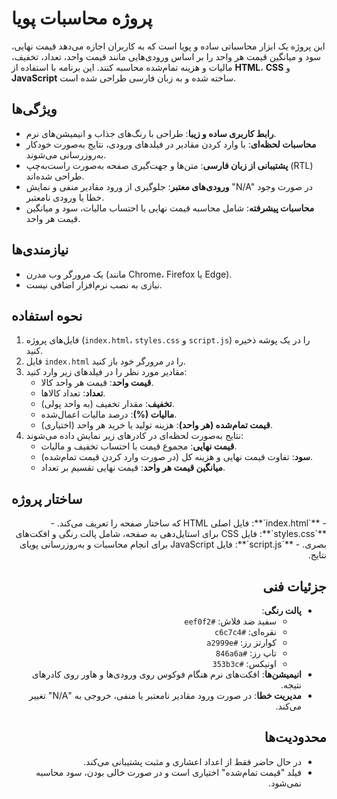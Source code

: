 # پروژه محاسبات پویا

این پروژه یک ابزار محاسباتی ساده و پویا است که به کاربران اجازه می‌دهد قیمت نهایی، سود و میانگین قیمت هر واحد را بر اساس ورودی‌هایی مانند قیمت واحد، تعداد، تخفیف، مالیات و هزینه تمام‌شده محاسبه کنند. این برنامه با استفاده از **HTML**، **CSS** و **JavaScript** ساخته شده و به زبان فارسی طراحی شده است.

## ویژگی‌ها
- **رابط کاربری ساده و زیبا**: طراحی با رنگ‌های جذاب و انیمیشن‌های نرم.
- **محاسبات لحظه‌ای**: با وارد کردن مقادیر در فیلدهای ورودی، نتایج به‌صورت خودکار به‌روزرسانی می‌شوند.
- **پشتیبانی از زبان فارسی**: متن‌ها و جهت‌گیری صفحه به‌صورت راست‌به‌چپ (RTL) طراحی شده‌اند.
- **ورودی‌های معتبر**: جلوگیری از ورود مقادیر منفی و نمایش "N/A" در صورت وجود خطا یا ورودی نامعتبر.
- **محاسبات پیشرفته**: شامل محاسبه قیمت نهایی با احتساب مالیات، سود و میانگین قیمت هر واحد.

## نیازمندی‌ها
- یک مرورگر وب مدرن (مانند Chrome، Firefox یا Edge).
- نیازی به نصب نرم‌افزار اضافی نیست.

## نحوه استفاده
1. فایل‌های پروژه (`index.html`، `styles.css` و `script.js`) را در یک پوشه ذخیره کنید.
2. فایل `index.html` را در مرورگر خود باز کنید.
3. مقادیر مورد نظر را در فیلدهای زیر وارد کنید:
   - **قیمت واحد**: قیمت هر واحد کالا.
   - **تعداد**: تعداد کالاها.
   - **تخفیف**: مقدار تخفیف (به واحد پولی).
   - **مالیات (%)**: درصد مالیات اعمال‌شده.
   - **قیمت تمام‌شده (هر واحد)**: هزینه تولید یا خرید هر واحد (اختیاری).
4. نتایج به‌صورت لحظه‌ای در کادرهای زیر نمایش داده می‌شوند:
   - **قیمت نهایی**: مجموع قیمت با احتساب تخفیف و مالیات.
   - **سود**: تفاوت قیمت نهایی و هزینه کل (در صورت وارد کردن قیمت تمام‌شده).
   - **میانگین قیمت هر واحد**: قیمت نهایی تقسیم بر تعداد.

## ساختار پروژه
<div dir="rtl">
- **`index.html`**: فایل اصلی HTML که ساختار صفحه را تعریف می‌کند.
- **`styles.css`**: فایل CSS برای استایل‌دهی به صفحه، شامل پالت رنگی و افکت‌های بصری.
- **`script.js`**: فایل JavaScript برای انجام محاسبات و به‌روزرسانی پویای نتایج.

## جزئیات فنی
- **پالت رنگی**:
  - سفید ضد فلاش: `#eef0f2`
  - نقره‌ای: `#c6c7c4`
  - کوارتز رز: `#a2999e`
  - تاپ رز: `#846a6a`
  - اونیکس: `#353b3c`
- **انیمیشن‌ها**: افکت‌های نرم هنگام فوکوس روی ورودی‌ها و هاور روی کادرهای نتیجه.
- **مدیریت خطا**: در صورت ورود مقادیر نامعتبر یا منفی، خروجی به "N/A" تغییر می‌کند.

## محدودیت‌ها
- در حال حاضر فقط از اعداد اعشاری و مثبت پشتیبانی می‌کند.
- فیلد "قیمت تمام‌شده" اختیاری است و در صورت خالی بودن، سود محاسبه نمی‌شود.

